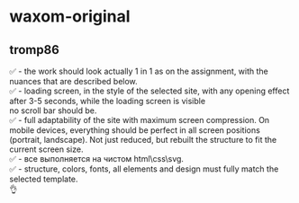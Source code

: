 # waxom-original
## tromp86
 :white_check_mark: - the work should look actually 1 in 1 as on the assignment, with the nuances that are described below.    
 :white_check_mark: - loading screen, in the style of the selected site, with any opening effect after 3-5 seconds, while the loading screen is visible    
 no scroll bar should be.    
 :white_check_mark: - full adaptability of the site with maximum screen compression. On mobile devices, everything should be perfect in all screen 
positions (portrait, landscape). Not just reduced, but rebuilt the structure to fit the current screen size.    
 :white_check_mark: - все выполняется на чистом html\css\svg.    
 :white_check_mark: - structure, colors, fonts, all elements and design must fully match the selected template.    
 :ok_hand:
